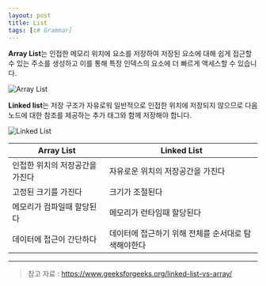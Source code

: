 ```yaml
---
layout: post
title: List
tags: [c# Grammar]
---
```


**Array List**는 인접한 메모리 위치에 요소를 저장하여 저장된 요소에 대해 쉽게 접근할 수 있는 주소를 생성하고
이를 통해 특정 인덱스의 요소에 더 빠르게 액세스할 수 있습니다.

![Array List](https://media.geeksforgeeks.org/wp-content/uploads/Arrays-1.png)

**Linked list**는 저장 구조가 자유로워 일반적으로 인접한 위치에 저장되지 않으므로 다음 노드에 대한 참조를 제공하는
추가 태그와 함께 저장해야 합니다.

![Linked List](https://media.geeksforgeeks.org/wp-content/uploads/20220829152206/LLdrawio.png)


| Array List | Linked List | 
|---------|---------|
| 인접한 위치의 저장공간을 가진다 | 자유로운 위치의 저장공간을 가진다 |
| 고정된 크기를 가진다 | 크기가 조절된다 |
| 메모리가 컴파일때 할당된다 | 메모리가 런타임때 할당된다 |
| 데이터에 접근이 간단하다 | 데이터에 접근하기 위해 전체를 순서대로 탐색해야한다 |



___
> 참고 자료 : https://www.geeksforgeeks.org/linked-list-vs-array/
